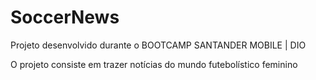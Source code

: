 # SoccerNews

Projeto desenvolvido durante o BOOTCAMP SANTANDER MOBILE | DIO

O projeto consiste em trazer notícias do mundo futebolístico feminino
